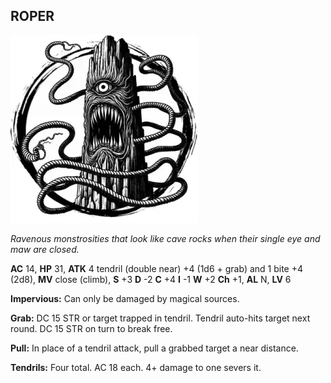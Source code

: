 ## ROPER

![](images/roper.webp)

_Ravenous monstrosities that look like cave rocks when their single eye and maw are closed._

**AC** 14, **HP** 31, **ATK** 4 tendril (double near) +4 (1d6 + grab) and 1 bite +4 (2d8), **MV** close (climb), **S** +3 **D** -2 **C** +4 **I** -1 **W** +2 **Ch** +1, **AL** N, **LV** 6

**Impervious:** Can only be damaged by magical sources.

**Grab:** DC 15 STR or target trapped in tendril. Tendril auto-hits target next round. DC 15 STR on turn to break free.

**Pull:** In place of a tendril attack, pull a grabbed target a near distance.

**Tendrils:** Four total. AC 18 each. 4+ damage to one severs it.


